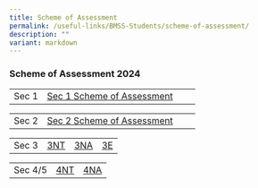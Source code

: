```yaml
---
title: Scheme of Assessment
permalink: /useful-links/BMSS-Students/scheme-of-assessment/
description: ""
variant: markdown
---
```

###  Scheme of Assessment 2024 

|  |  |  |  |
|---|---|---|---|
| Sec 1 | [Sec 1 Scheme of Assessment](/files/2024_BMSS_Scheme_of_Assessment___Sec_1.pdf) | | |


|  |  |  |  |
|---|---|---|---|
| Sec 2 | [Sec 2 Scheme of Assessment](/files/2024_BMSS_Scheme_of_Assessment___Sec_2.pdf) |  |  |


|  |  |  |  |
|---|---|---|---|
| Sec 3 | [3NT](/files/2024_BMSS_Scheme_of_Assessment___3NT.pdf) | [3NA](/files/2024_BMSS_Scheme_of_Assessment___3NA.pdf) | [3E](/files/2024_BMSS_Scheme_of_Assessment___3E.pdf) |


|  |  |  |  
|---|---|---|
| Sec 4/5 | [4NT](/files/2024_BMSS_Scheme_of_Assessment___4NT.pdf) | [4NA](/files/2024_BMSS_Scheme_of_Assessment___4NA.pdf) | [4E5N](/files/2024_BMSS_Scheme_of_Assessment___4E5N.pdf) |

